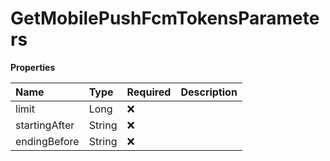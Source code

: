 # GetMobilePushFcmTokensParameters

**Properties**

| Name          | Type   | Required | Description |
| :------------ | :----- | :------- | :---------- |
| limit         | Long   | ❌       |             |
| startingAfter | String | ❌       |             |
| endingBefore  | String | ❌       |             |
